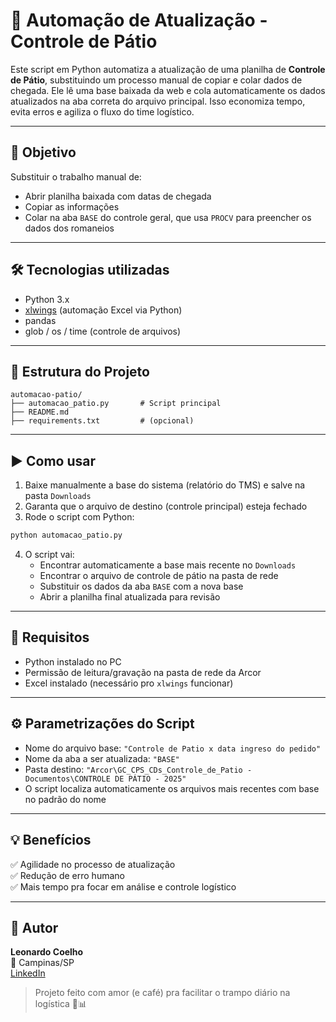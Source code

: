 # 🚛 Automação de Atualização - Controle de Pátio

Este script em Python automatiza a atualização de uma planilha de **Controle de Pátio**, substituindo um processo manual de copiar e colar dados de chegada. Ele lê uma base baixada da web e cola automaticamente os dados atualizados na aba correta do arquivo principal. Isso economiza tempo, evita erros e agiliza o fluxo do time logístico.

---

## 📌 Objetivo

Substituir o trabalho manual de:
- Abrir planilha baixada com datas de chegada
- Copiar as informações
- Colar na aba `BASE` do controle geral, que usa `PROCV` para preencher os dados dos romaneios

---

## 🛠️ Tecnologias utilizadas

- Python 3.x
- [xlwings](https://docs.xlwings.org/en/stable/) (automação Excel via Python)
- pandas
- glob / os / time (controle de arquivos)

---

## 📂 Estrutura do Projeto

```
automacao-patio/
├── automacao_patio.py       # Script principal
├── README.md
├── requirements.txt         # (opcional)
```

---

## ▶️ Como usar

1. Baixe manualmente a base do sistema (relatório do TMS) e salve na pasta `Downloads`
2. Garanta que o arquivo de destino (controle principal) esteja fechado
3. Rode o script com Python:

```bash
python automacao_patio.py
```

4. O script vai:
   - Encontrar automaticamente a base mais recente no `Downloads`
   - Encontrar o arquivo de controle de pátio na pasta de rede
   - Substituir os dados da aba `BASE` com a nova base
   - Abrir a planilha final atualizada para revisão

---

## 📍 Requisitos

- Python instalado no PC
- Permissão de leitura/gravação na pasta de rede da Arcor
- Excel instalado (necessário pro `xlwings` funcionar)

---

## ⚙️ Parametrizações do Script

- Nome do arquivo base: `"Controle de Patio x data ingreso do pedido"`
- Nome da aba a ser atualizada: `"BASE"`
- Pasta destino: `"Arcor\GC_CPS_CDs_Controle_de_Patio - Documentos\CONTROLE DE PÁTIO - 2025"`
- O script localiza automaticamente os arquivos mais recentes com base no padrão do nome

---

## 💡 Benefícios

✅ Agilidade no processo de atualização  
✅ Redução de erro humano  
✅ Mais tempo pra focar em análise e controle logístico  

---

## 👤 Autor

**Leonardo Coelho**  
📍 Campinas/SP  
[LinkedIn](https://www.linkedin.com/in/leonardocoelho/)  

> Projeto feito com amor (e café) pra facilitar o trampo diário na logística 🚛📊

